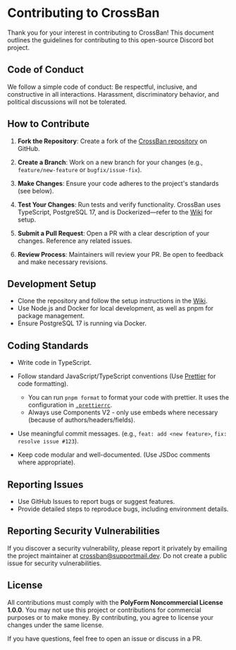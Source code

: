# Contributing to CrossBan

Thank you for your interest in contributing to CrossBan! This document outlines the guidelines for contributing to this open-source Discord bot project.

## Code of Conduct

We follow a simple code of conduct: Be respectful, inclusive, and constructive in all interactions. Harassment, discriminatory behavior, and political discussions will not be tolerated.

## How to Contribute

1. **Fork the Repository**: Create a fork of the [CrossBan repository](https://github.com/The-LukeZ/CrossBan) on GitHub.

2. **Create a Branch**: Work on a new branch for your changes (e.g., `feature/new-feature` or `bugfix/issue-fix`).

3. **Make Changes**: Ensure your code adheres to the project's standards (see below).

4. **Test Your Changes**: Run tests and verify functionality. CrossBan uses TypeScript, PostgreSQL 17, and is Dockerized—refer to the [Wiki](https://github.com/The-LukeZ/CrossBan/wiki) for setup.

5. **Submit a Pull Request**: Open a PR with a clear description of your changes. Reference any related issues.

6. **Review Process**: Maintainers will review your PR. Be open to feedback and make necessary revisions.

## Development Setup

- Clone the repository and follow the setup instructions in the [Wiki](https://github.com/The-LukeZ/CrossBan/wiki).
- Use Node.js and Docker for local development, as well as pnpm for package management.
- Ensure PostgreSQL 17 is running via Docker.

## Coding Standards

- Write code in TypeScript.
- Follow standard JavaScript/TypeScript conventions (Use [Prettier](https://prettier.io/) for code formatting).

  - You can run `pnpm format` to format your code with prettier. It uses the configuration in [`.prettierrc`](/.prettierrc).
  - Always use Components V2 - only use embeds where necessary (because of authors/headers/fields).

- Use meaningful commit messages. (e.g., `feat: add <new feature>`, `fix: resolve issue #123`).
- Keep code modular and well-documented. (Use JSDoc comments where appropriate).

## Reporting Issues

- Use GitHub Issues to report bugs or suggest features.
- Provide detailed steps to reproduce bugs, including environment details.

## Reporting Security Vulnerabilities

If you discover a security vulnerability, please report it privately by emailing the project maintainer at [crossban@supportmail.dev](mailto:crossban@supportmail.dev). Do not create a public issue for security vulnerabilities.

## License

All contributions must comply with the **PolyForm Noncommercial License 1.0.0**. You may not use this project or contributions for commercial purposes or to make money. By contributing, you agree to license your changes under the same license.

If you have questions, feel free to open an issue or discuss in a PR.
